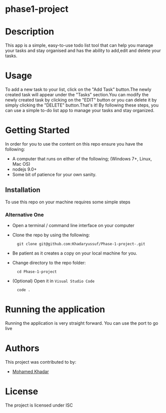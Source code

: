 # phase1-project
# Description
This app is a simple, easy-to-use todo list tool that can help you manage your tasks and stay organised and has the ability to add,edit and delete your tasks.
# Usage
To add a new task to your list, click on the "Add Task" button.The newly created task will appear under the "Tasks" section.You can modify the newly created task by clicking on the "EDIT" button or you can delete it by simply clicking the "DELETE" button.That's it! By following these steps, you can use a simple to-do list app to manage your tasks and stay organized.

# Getting Started 
In order for you to use the content on this repo ensure you have the following:

- A computer that runs on either of the following; (Windows 7+, Linux, Mac OS)
- nodejs 9.0+
- Some bit of patience for your own sanity.

## Installation

To use this repo on your machine requires some simple steps

### Alternative One

- Open a terminal / command line interface on your computer
- Clone the repo by using the following:

        git clone git@github.com:Khadaryussuf/Phase-1-project-.git

- Be patient as it creates a copy on your local machine for you.
- Change directory to the repo folder:

        cd Phase-1-project

- (Optional) Open it in ``Visual Studio Code``

        code .

# Running the application

Running the application is very straight forward. You can use the port to go live 
# Authors
This project was contributed to by:
- [Mohamed Khadar](https://github.com/Khadaryussuf)

# License
The project is licensed under ISC